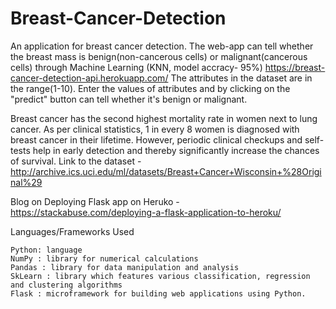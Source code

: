 # Breast-Cancer-Detection


An application for breast cancer detection. The web-app can tell whether the breast mass is benign(non-cancerous cells) or malignant(cancerous cells) through Machine Learning (KNN, model accracy- 95%)
https://breast-cancer-detection-api.herokuapp.com/
The attributes in the dataset are in the range(1-10). Enter the values of attributes and by clicking on the "predict" button can tell whether it's benign or malignant.

Breast cancer has the second highest mortality rate in women next to lung cancer. As per clinical statistics, 1 in every 8 women is diagnosed with breast cancer in their lifetime. However, periodic clinical checkups and self-tests help in early detection and thereby significantly increase the chances of survival.
Link to the dataset -  http://archive.ics.uci.edu/ml/datasets/Breast+Cancer+Wisconsin+%28Original%29

Blog on Deploying Flask app on Heruko - https://stackabuse.com/deploying-a-flask-application-to-heroku/

Languages/Frameworks Used

    Python: language
    NumPy : library for numerical calculations
    Pandas : library for data manipulation and analysis
    SkLearn : library which features various classification, regression and clustering algorithms
    Flask : microframework for building web applications using Python.
